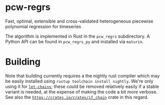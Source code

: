 # pcw-regrs
Fast, optimal, extensible and cross-validated heterogeneous piecewise polynomial regression for timeseries

The algorithm is implemented in Rust in the `pcw_regrs` subdirectory. A Python API can be found in `pcw_regrs_py` and installed via `maturin`.

# Building

Note that building currently requires a the nightly rust compiler which may be easily installed using `rustup toolchain install nightly`. We're only using it for [`let-chains`](https://github.com/rust-lang/rust/issues/53667); these could be removed relatively easily if a stable variant is needed, at the expense of making the code a bit more verbose. See also the [`https://crates.io/crates/if_chain`](if_chain) crate in this regard.
